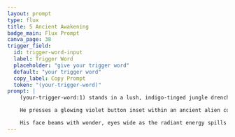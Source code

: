 ```yaml
---
layout: prompt
type: flux
title: 5 Ancient Awakening
badge_main: Flux Prompt
canva_page: 38
trigger_field:
  id: trigger-word-input
  label: Trigger Word
  placeholder: "give your trigger word"
  default: "your trigger word"
  copy_label: Copy Prompt
  token: "(your-trigger-word)"
prompt: |
    (your-trigger-word:1) stands in a lush, indigo-tinged jungle drenched in twilight mist, dark blue T-shirt clinging with rain-soaked sheen.

    He presses a glowing violet button inset within an ancient alien control panel carved into moss-covered stone. As his fingers make contact, bioluminescent vines unwind and part, revealing a towering door cleaving open behind him—its edges lined with teal light and humming glyph circuitry.

    His face beams with wonder, eyes wide as the radiant energy spills outward. Ambient fog diffuses violet and teal glow across the scene while hanging moss, luminous spores, and hovering data motes complete the hyperreal, cinematic awakening of long-dormant technology.
---
```

